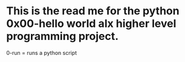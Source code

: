 This is the read me for the python 0x00-hello world alx higher level programming project.
===========================================================================================================================

0-run = runs a python script
